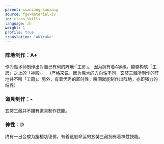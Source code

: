 ```yaml
---
parent: xuanzang-sanzang
source: fgo-material-iv
id: class-skills
language: zh
weight: 1
profile: true
translation: "Akiraka"
---
```


### 阵地制作：A+

作为魔术师制作出对自己有利的阵地·「工房」。
因为拥有着A等级，能够构筑「工房」之上的「神殿」。
（严格来说，因为魔术的方向性不同，玄奘三藏所制作的阵地并不叫「工房」。另外，有着优秀的即时性，瞬间就能制作出阵地，亦即强力的结界）

### 道具制作：-

玄奘三藏并不拥有道具制作技能。

### 神性：D

终有一日会成为旃檀功德佛，有着这般命运的玄奘三藏拥有着神性技能。

